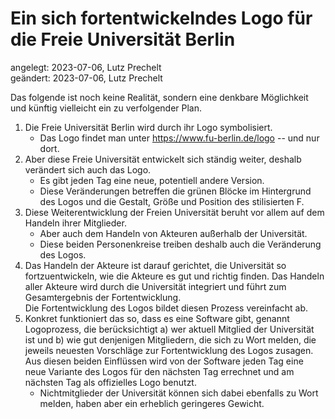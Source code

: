 # Ein sich fortentwickelndes Logo für die Freie Universität Berlin

angelegt: 2023-07-06, Lutz Prechelt  
geändert: 2023-07-06, Lutz Prechelt

Das folgende ist noch keine Realität, sondern eine denkbare Möglichkeit
und künftig vielleicht ein zu verfolgender Plan.

1. Die Freie Universität Berlin wird durch ihr Logo symbolisiert.
   - Das Logo findet man unter https://www.fu-berlin.de/logo -- und nur dort.
2. Aber diese Freie Universität entwickelt sich ständig weiter,
   deshalb verändert sich auch das Logo.
   - Es gibt jeden Tag eine neue, potentiell andere Version.
   - Diese Veränderungen betreffen die grünen Blöcke im Hintergrund des Logos
     und die Gestalt, Größe und Position des stilisierten F.
3. Diese Weiterentwicklung der Freien Universität beruht vor allem auf 
   dem Handeln ihrer Mitglieder.
   - Aber auch dem Handeln von Akteuren außerhalb der Universität.
   - Diese beiden Personenkreise treiben deshalb auch die Veränderung des Logos.
4. Das Handeln der Akteure ist darauf gerichtet, die Universität 
   so fortzuentwickeln, wie die Akteure es gut und richtig finden. 
   Das Handeln aller Akteure wird durch die Universität integriert
   und führt zum Gesamtergebnis der Fortentwicklung.  
   Die Fortentwicklung des Logos bildet diesen Prozess vereinfacht ab.
5. Konkret funktioniert das so, dass es eine Software gibt, 
   genannt Logoprozess, die berücksichtigt
   a) wer aktuell Mitglied der Universität ist und
   b) wie gut denjenigen Mitgliedern, die sich zu Wort melden, die jeweils
      neuesten Vorschläge zur Fortentwicklung des Logos zusagen.
   Aus diesen beiden Einflüssen wird von der Software jeden Tag 
   eine neue Variante des Logos für den nächsten Tag errechnet 
   und am nächsten Tag als offizielles Logo benutzt.
   - Nichtmitglieder der Universität können sich dabei ebenfalls zu Wort melden,
     haben aber ein erheblich geringeres Gewicht.
